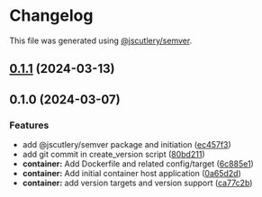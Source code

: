 # Changelog

This file was generated using [@jscutlery/semver](https://github.com/jscutlery/semver).

## [0.1.1](/jdwillmsen/jdw/compare/container-0.1.0...container-0.1.1) (2024-03-13)

## 0.1.0 (2024-03-07)


### Features

* add @jscutlery/semver package and initiation ([ec457f3](/jdwillmsen/jdw/commit/ec457f35a7881226ca2c7ad13abaf6a0c4c16c4f))
* add git commit in create_version script ([80bd211](/jdwillmsen/jdw/commit/80bd211f98f196fdd09f58c88734a13e5ec3b9ee))
* **container:** Add Dockerfile and related config/target ([6c885e1](/jdwillmsen/jdw/commit/6c885e13bf25f3e6adb54838011f3bb9275c693f))
* **container:** Add initial container host application ([0a65d2d](/jdwillmsen/jdw/commit/0a65d2da0813beddb63f01a28e0f0efd0b5812b5))
* **container:** add version targets and version support ([ca77c2b](/jdwillmsen/jdw/commit/ca77c2b4f5c2cb4b574d28bbfd74d95dfcfae8bc))
